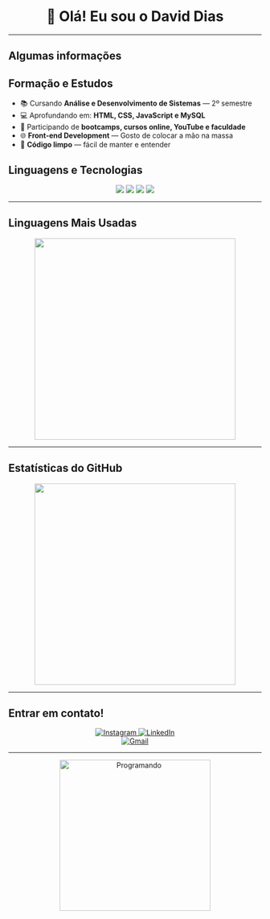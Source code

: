 <h1 align="center">👋 Olá! Eu sou o David Dias</h1>


---
<h2 align="left">Algumas informações</h2>

## Formação e Estudos
- 📚 Cursando **Análise e Desenvolvimento de Sistemas** — 2º semestre  
- 💻 Aprofundando em: **HTML, CSS, JavaScript e MySQL**  
- 🚀 Participando de **bootcamps, cursos online, YouTube e faculdade**  
- 🌐 **Front-end Development** — Gosto de colocar a mão na massa  
- 🧼 **Código limpo** — fácil de manter e entender

## Linguagens e Tecnologias

<div align="center">
<img src="https://img.shields.io/badge/HTML-E34F26?style=for-the-badge&logo=html5&logoColor=white" />
<img src="https://img.shields.io/badge/CSS-1572B6?style=for-the-badge&logo=css3&logoColor=white" />
<img src="https://img.shields.io/badge/JavaScript-F7DF1E?style=for-the-badge&logo=javascript&logoColor=black" />
<img src="https://img.shields.io/badge/Node.js-339933?style=for-the-badge&logo=nodedotjs&logoColor=white" />
</div>

---

## Linguagens Mais Usadas
<div align="center">
<a href="https://github.com/davidalbuquerquedias2">
  <img align="center" src="https://github-readme-stats.vercel.app/api/top-langs/?username=davidalbuquerquedias2&theme=nightowl&hide_langs_below=1" width="400"/>
</a>
</div>

---

## Estatísticas do GitHub
<div align="center">
<img src="https://github-readme-stats.vercel.app/api?username=davidalbuquerquedias2&show_icons=true&theme=black" width="400"/>
</div>

---

## Entrar em contato!  
<div align="center">
<a href="https://www.instagram.com/davi_dalbuquerqueof/?hl=pt-br" target="_blank">
  <img src="https://img.shields.io/badge/-Instagram-%23E4405F?style=for-the-badge&logo=instagram&logoColor=white" alt="Instagram" />
</a>
<a href="https://www.linkedin.com/in/david-dias-712ba7361" target="_blank">
  <img src="https://img.shields.io/badge/-LinkedIn-%230077B5?style=for-the-badge&logo=linkedin&logoColor=white" alt="LinkedIn" />
</a>
<div align="center">
  <a href="mailto:davidalbuquerquedias2@gmail.com" target="_blank">
    <img src="https://img.shields.io/badge/Gmail-davidalbuquerquedias2%40gmail.com-D14836?style=for-the-badge&logo=gmail&logoColor=white" alt="Gmail" />
  </a>
</div>

---

<div align="center">
<img src="https://media.giphy.com/media/13HgwGsXF0aiGY/giphy.gif" alt="Programando" width="300"/>
</div>
